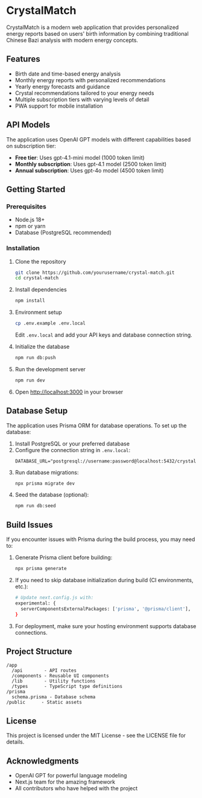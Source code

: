 # CrystalMatch

CrystalMatch is a modern web application that provides personalized energy reports based on users' birth information by combining traditional Chinese Bazi analysis with modern energy concepts.

## Features

- Birth date and time-based energy analysis
- Monthly energy reports with personalized recommendations
- Yearly energy forecasts and guidance
- Crystal recommendations tailored to your energy needs
- Multiple subscription tiers with varying levels of detail
- PWA support for mobile installation

## API Models

The application uses OpenAI GPT models with different capabilities based on subscription tier:
- **Free tier**: Uses gpt-4.1-mini model (1000 token limit)
- **Monthly subscription**: Uses gpt-4.1 model (2500 token limit)
- **Annual subscription**: Uses gpt-4o model (4500 token limit)

## Getting Started

### Prerequisites

- Node.js 18+
- npm or yarn
- Database (PostgreSQL recommended)

### Installation

1. Clone the repository
   ```bash
   git clone https://github.com/yourusername/crystal-match.git
   cd crystal-match
   ```

2. Install dependencies
   ```bash
   npm install
   ```

3. Environment setup
   ```bash
   cp .env.example .env.local
   ```

   Edit `.env.local` and add your API keys and database connection string.

4. Initialize the database
   ```bash
   npm run db:push
   ```

5. Run the development server
   ```bash
   npm run dev
   ```

6. Open [http://localhost:3000](http://localhost:3000) in your browser

## Database Setup

The application uses Prisma ORM for database operations. To set up the database:

1. Install PostgreSQL or your preferred database
2. Configure the connection string in `.env.local`:
   ```
   DATABASE_URL="postgresql://username:password@localhost:5432/crystalmatch"
   ```
3. Run database migrations:
   ```bash
   npx prisma migrate dev
   ```
4. Seed the database (optional):
   ```bash
   npm run db:seed
   ```

## Build Issues

If you encounter issues with Prisma during the build process, you may need to:

1. Generate Prisma client before building:
   ```bash
   npx prisma generate
   ```

2. If you need to skip database initialization during build (CI environments, etc.):
   ```bash
   # Update next.config.js with:
   experimental: {
     serverComponentsExternalPackages: ['prisma', '@prisma/client'],
   }
   ```

3. For deployment, make sure your hosting environment supports database connections.

## Project Structure

```
/app
  /api        - API routes
  /components - Reusable UI components
  /lib        - Utility functions
  /types      - TypeScript type definitions
/prisma
  schema.prisma - Database schema
/public      - Static assets
```

## License

This project is licensed under the MIT License - see the LICENSE file for details.

## Acknowledgments

* OpenAI GPT for powerful language modeling
* Next.js team for the amazing framework
* All contributors who have helped with the project 